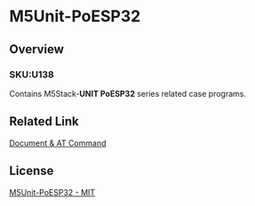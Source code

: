 # M5Unit-PoESP32

## Overview

### SKU:U138

Contains M5Stack-**UNIT PoESP32** series related case programs.

## Related Link

[Document & AT Command](https://docs.m5stack.com/en/unit/poesp32)

## License

[M5Unit-PoESP32 - MIT](LICENSE)

